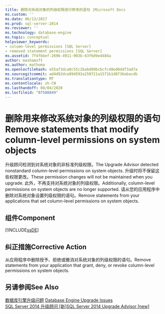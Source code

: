 ```yaml
---
title: 删除对系统对象的列级权限进行修改的语句 |Microsoft Docs
ms.custom: ''
ms.date: 06/13/2017
ms.prod: sql-server-2014
ms.reviewer: ''
ms.technology: database-engine
ms.topic: conceptual
helpviewer_keywords:
- column-level permissions [SQL Server]
- removed statement permissions [SQL Server]
ms.assetid: 7f4fbbef-2696-4911-903b-63f6d9e4484a
author: mashamsft
ms.author: mathoma
ms.openlocfilehash: e55af3dca0c55c2babd09bc6cfc48ed0ddf3ad7a
ms.sourcegitcommit: ad4d92dce894592a259721a1571b1d8736abacdb
ms.translationtype: MT
ms.contentlocale: zh-CN
ms.lasthandoff: 08/04/2020
ms.locfileid: "87588849"
---
```

# <a name="remove-statements-that-modify-column-level-permissions-on-system-objects"></a><span data-ttu-id="0e2a0-102">删除用来修改系统对象的列级权限的语句</span><span class="sxs-lookup"><span data-stu-id="0e2a0-102">Remove statements that modify column-level permissions on system objects</span></span>
  <span data-ttu-id="0e2a0-103">升级顾问检测到对系统对象的非标准列级权限。</span><span class="sxs-lookup"><span data-stu-id="0e2a0-103">The Upgrade Advisor detected nonstandard column-level permissions on system objects.</span></span> <span data-ttu-id="0e2a0-104">升级时将不保留这些权限更改。</span><span class="sxs-lookup"><span data-stu-id="0e2a0-104">These permission changes will not be maintained when you upgrade.</span></span> <span data-ttu-id="0e2a0-105">此外，不再支持对系统对象的列级权限。</span><span class="sxs-lookup"><span data-stu-id="0e2a0-105">Additionally, column-level permissions on system objects are no longer supported.</span></span> <span data-ttu-id="0e2a0-106">请从您的应用程序中删除对系统对象设置列级权限的语句。</span><span class="sxs-lookup"><span data-stu-id="0e2a0-106">Remove statements from your applications that set column-level permissions on system objects.</span></span>  
  
## <a name="component"></a><span data-ttu-id="0e2a0-107">组件</span><span class="sxs-lookup"><span data-stu-id="0e2a0-107">Component</span></span>  
 [!INCLUDE[ssDE](../../includes/ssde-md.md)]  
  
## <a name="corrective-action"></a><span data-ttu-id="0e2a0-108">纠正措施</span><span class="sxs-lookup"><span data-stu-id="0e2a0-108">Corrective Action</span></span>  
 <span data-ttu-id="0e2a0-109">从应用程序中删除授予、拒绝或撤消对系统对象的列级权限的语句。</span><span class="sxs-lookup"><span data-stu-id="0e2a0-109">Remove statements from your application that grant, deny, or revoke column-level permissions on system objects.</span></span>  
  
## <a name="see-also"></a><span data-ttu-id="0e2a0-110">另请参阅</span><span class="sxs-lookup"><span data-stu-id="0e2a0-110">See Also</span></span>  
 <span data-ttu-id="0e2a0-111">[数据库引擎升级问题](../../../2014/sql-server/install/database-engine-upgrade-issues.md) </span><span class="sxs-lookup"><span data-stu-id="0e2a0-111">[Database Engine Upgrade Issues](../../../2014/sql-server/install/database-engine-upgrade-issues.md) </span></span>  
 [<span data-ttu-id="0e2a0-112">SQL Server 2014 升级顾问 &#91;新&#93;</span><span class="sxs-lookup"><span data-stu-id="0e2a0-112">SQL Server 2014 Upgrade Advisor &#91;new&#93;</span></span>](sql-server-2014-upgrade-advisor.md)  
  
  
